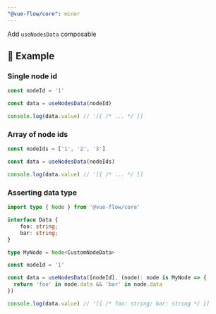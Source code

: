 ```yaml
---
"@vue-flow/core": minor
---
```


Add `useNodesData` composable

## 🧙 Example

### Single node id

```ts
const nodeId = '1'

const data = useNodesData(nodeId)

console.log(data.value) // '[{ /* ... */ }]
```

### Array of node ids
```ts
const nodeIds = ['1', '2', '3']

const data = useNodesData(nodeIds)

console.log(data.value) // '[{ /* ... */ }]
```

### Asserting data type
```ts
import type { Node } from '@vue-flow/core'

interface Data {
	foo: string;
	bar: string;
}

type MyNode = Node<CustomNodeData>

const nodeId = '1'

const data = useNodesData([nodeId], (node): node is MyNode => {
  return 'foo' in node.data && 'bar' in node.data
})

console.log(data.value) // '[{ /* foo: string; bar: string */ }]
```
